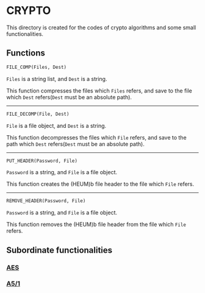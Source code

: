 # CRYPTO
This directory is created for the codes of crypto algorithms and some small functionalities.

## Functions

```python
FILE_COMP(Files, Dest)
```

`Files` is a string list, and `Dest` is a string.

This function compresses the files which `Files` refers, and save to the file which `Dest` refers(`Dest` must be an absolute path).

___

```python
FILE_DECOMP(File, Dest)
```

`File` is a file object, and `Dest` is a string.

This function decompresses the files which `File` refers, and save to the path which `Dest` refers(`Dest` must be an absolute path).
___

```python
PUT_HEADER(Password, File)
```

`Password` is a string, and `File` is a file object.

This function creates the (HEUM)b file header to the file which `File` refers.

___

```python
REMOVE_HEADER(Password, File)
```

`Password` is a string, and `File` is a file object.

This function removes the (HEUM)b file header from the file which `File` refers.

## Subordinate functionalities

### [AES](./AES)

### [A5/1](./A5_1)
